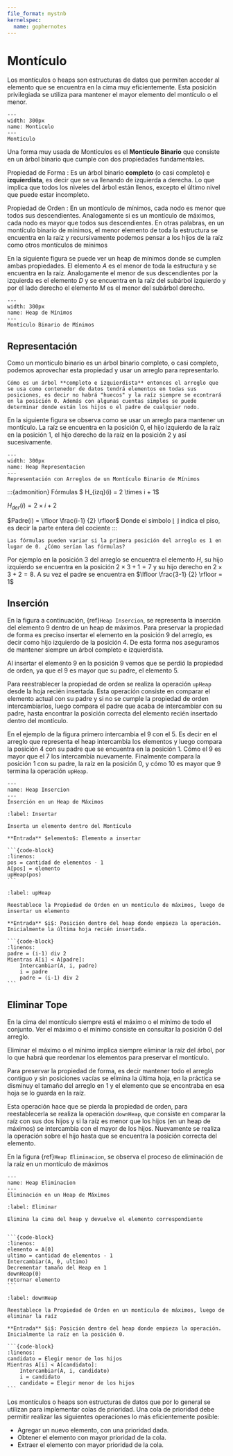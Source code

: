 ```yaml
---
file_format: mystnb
kernelspec:
  name: gophernotes
---
```


# Montículo

Los montículos o heaps son estructuras de datos que permiten acceder al elemento que se encuentra en la cima muy eficientemente. Esta posición privilegiada se utiliza para mantener el mayor elemento del montículo o el menor.

```{figure} ../assets/images/HeapRopa.svg
---
width: 300px
name: Monticulo
---
Montículo
```

Una forma muy usada de Montículos es el **Montículo Binario** que consiste en un árbol binario que cumple con dos propiedades fundamentales.

Propiedad de Forma
: Es un árbol binario **completo** (o casi completo) e **izquierdista**, es decir que se va llenando de izquierda a derecha. Lo que implica que todos los niveles del árbol están llenos, excepto el último nivel que puede estar incompleto.

Propiedad de Orden
: En un montículo de mínimos, cada nodo es menor que todos sus descendientes. Analogamente si es un montículo de máximos, cada nodo es mayor que todos sus descendientes. En otras palabras, en un montículo binario de mínimos, el menor elemento de toda la estructura se encuentra en la raíz y recursivamente podemos pensar a los hijos de la raíz como otros montículos de mínimos

En la siguiente figura se puede ver un heap de mínimos donde se cumplen ambas propiedades. El elemento $A$ es el menor de toda la estructura y se encuentra en la raíz. Analogamente el menor de sus descendientes por la izquierda es el elemento $D$ y se encuentra en la raíz del subárbol izquierdo y por el lado derecho el elemento $M$ es el menor del subárbol derecho.

```{figure} ../assets/images/HeapMinimos.svg
---
width: 300px
name: Heap de Mínimos
---
Montículo Binario de Mínimos
```

## Representación

Como un montículo binario es un árbol binario completo, o casi completo, podemos aprovechar esta propiedad y usar un arreglo para representarlo.

```{note}
Cómo es un árbol **completo e izquierdista** entonces el arreglo que se usa como contenedor de datos tendrá elementos en todas sus posiciones, es decir no habrá "huecos" y la raíz siempre se econtrará en la posición 0. Además con algunas cuentas simples se puede determinar donde están los hijos o el padre de cualquier nodo.
```

En la siguiente figura se observa como se usar un arreglo para mantener un montículo. La raíz se encuentra en la posición 0, el hijo izquierdo de la raíz en la posición 1, el hijo derecho de la raíz en la posición 2 y así sucesivamente.

```{figure} ../assets/images/HeapMinimosRepresentacion.svg
---
width: 300px
name: Heap Representacion
---
Representación con Arreglos de un Montículo Binario de Mínimos
```

:::{admonition} Fórmulas
$ H_{izq}(i) = 2 \times i + 1$

$H_{der}(i) = 2 \times i + 2$

$Padre(i) = \lfloor \frac{i-1} {2} \rfloor$ Donde el símbolo $\lfloor$ $\rfloor$ indica el piso, es decir la parte entera del cociente
:::

```{margin}
Las fórmulas pueden variar si la primera posición del arreglo es 1 en lugar de 0. ¿Cómo serían las fórmulas?
```

Por ejemplo en la posición 3 del arreglo se encuentra el elemento $H$, su hijo izquierdo se encuentra en la posición $2 \times 3 + 1 = 7$ y su hijo derecho en $2 \times 3 + 2 = 8$. A su vez el padre se encuentra en $\lfloor \frac{3-1} {2} \rfloor = 1$

## Inserción

En la figura a continuación, {ref}`Heap Insercion`, se representa la inserción del elemento $9$ dentro de un heap de máximos.
Para preservar la propiedad de forma es preciso insertar el elemento en la posición 9 del arreglo, es decir como hijo izquierdo de la posición 4. De esta forma nos aseguramos de mantener siempre un árbol completo e izquierdista.

Al insertar el elemento $9$ en la posición 9 vemos que se perdió la propiedad de orden, ya que el 9 es mayor que su padre, el elemento $5$.

Para reestrablecer la propiedad de orden se realiza la operación `upHeap` desde la hoja recién insertada. Esta operación consiste en comparar el elemento actual con su padre y si no se cumple la propiedad de orden intercambiarlos, luego compara el padre que acaba de intercambiar con su padre, hasta encontrar la posición correcta del elemento recién insertado dentro del montículo.

En el ejemplo de la figura primero intercambia el 9 con el 5. Es decir en el arreglo que representa el heap intercambia los elementos y luego compara la posición 4 con su padre que se encuentra en la posición 1. Cómo el $9$ es mayor que el $7$ los intercambia nuevamente. Finalmente compara la posición 1 con su padre, la raíz en la posición 0, y cómo $10$ es mayor que $9$ termina la operación `upHeap`.

```{figure} ../assets/images/HeapInsercion.svg
---
name: Heap Insercion
---
Inserción en un Heap de Máximos
```

````{prf:algorithm} Insertar
:label: Insertar

Inserta un elemento dentro del Montículo

**Entrada** $elemento$: Elemento a insertar

```{code-block}
:linenos:
pos = cantidad de elementos - 1
A[pos] = elemento
upHeap(pos)
```
````

````{prf:algorithm} upHeap
:label: upHeap

Reestablece la Propiedad de Orden en un montículo de máximos, luego de insertar un elemento

**Entrada** $i$: Posición dentro del heap donde empieza la operación. Inicialmente la última hoja recién insertada.

```{code-block}
:linenos:
padre = (i-1) div 2
Mientras A[i] < A[padre]:
    Intercambiar(A, i, padre)
    i = padre
    padre = (i-1) div 2
```
````

## Eliminar Tope

En la cima del montículo siempre está el máximo o el mínimo de todo el conjunto. Ver el máximo o el mínimo consiste en consultar la posición 0 del arreglo.

Eliminar el máximo o el mínimo implica siempre eliminar la raíz del árbol, por lo que habrá que reordenar los elementos para preservar el montículo.

Para preservar la propiedad de forma, es decir mantener todo el arreglo contiguo y sin posiciones vacías se elimina la última hoja, en la práctica se disminuy el tamaño del arreglo en 1 y el elemento que se encontraba en esa hoja se lo guarda en la raíz.

Esta operación hace que se pierda la propiedad de orden, para reestablecerla se realiza la operación `downHeap`, que consiste en comparar la raíz con sus dos hijos y si la raíz es menor que los hijos (en un heap de máximos) se intercambia con el mayor de los hijos. Nuevamente se realiza la operación sobre el hijo hasta que se encuentra la posición correcta del elemento.

En la figura {ref}`Heap Eliminacion`, se observa el proceso de eliminación de la raíz en un montículo de máximos

```{figure} ../assets/images/HeapEliminacion.svg
---
name: Heap Eliminacion
---
Eliminación en un Heap de Máximos
```

````{prf:algorithm} Eliminar
:label: Eliminar

Elimina la cima del heap y devuelve el elemento correspondiente


```{code-block}
:linenos:
elemento = A[0]
ultimo = cantidad de elementos - 1
Intercambiar(A, 0, ultimo)
Decrementar tamaño del Heap en 1
downHeap(0)
retornar elemento
```
````

````{prf:algorithm} downHeap
:label: downHeap

Reestablece la Propiedad de Orden en un montículo de máximos, luego de eliminar la raíz

**Entrada** $i$: Posición dentro del heap donde empieza la operación. Inicialmente la raíz en la posición 0.

```{code-block}
:linenos:
candidato = Elegir menor de los hijos
Mientras A[i] < A[candidato]:
    Intercambiar(A, i, candidato)
    i = candidato
    candidato = Elegir menor de los hijos
```
````

Los montículos o heaps son estructuras de datos que por lo general se utilizan para implementar colas de prioridad. Una cola de prioridad debe permitir realizar las siguientes operaciones lo más eficientemente posible:

- Agregar un nuevo elemento, con una prioridad dada.
- Obtener el elemento con mayor prioridad de la cola.
- Extraer el elemento con mayor prioridad de la cola.
